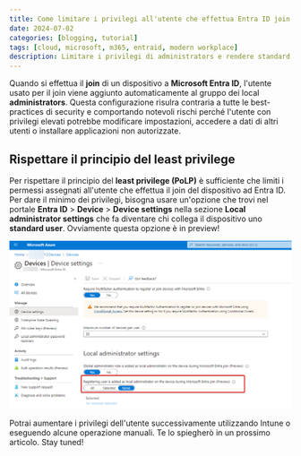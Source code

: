 ```yaml
---
title: Come limitare i privilegi all'utente che effettua Entra ID join
date: 2024-07-02
categories: [blogging, tutorial]
tags: [cloud, microsoft, m365, entraid, modern workplace]
description: Limitare i privilegi di administrators e rendere standard user chi collega il dispositivo ad Entra ID
---
```

Quando si effettua il **join** di un dispositivo a **Microsoft Entra ID**, l'utente usato per il join viene aggiunto automaticamente al gruppo dei local **administrators**. Questa configurazione risulra contraria a tutte le best-practices di security e comportando notevoli rischi perché l'utente con privilegi elevati potrebbe modificare impostazioni, accedere a dati di altri utenti o installare applicazioni non autorizzate.

## Rispettare il principio del least privilege
Per rispettare il principio del **least privilege (PoLP)** è sufficiente che limiti i permessi assegnati all'utente che effettua il join del dispositivo ad Entra ID.
Per dare il minimo dei privilegi, bisogna usare un'opzione che trovi nel portale **Entra ID** > **Device** > **Device settings** nella sezione **Local administrator settings** che fa diventare chi collega il dispositivo uno **standard user**. Ovviamente questa opzione è in preview!

![standard user](/assets/2024-07-01/immagine1.png)

Potrai aumentare i privilegi dell'utente successivamente utilizzando Intune o eseguendo alcune operazione manuali. Te lo spiegherò in un prossimo articolo. Stay tuned!